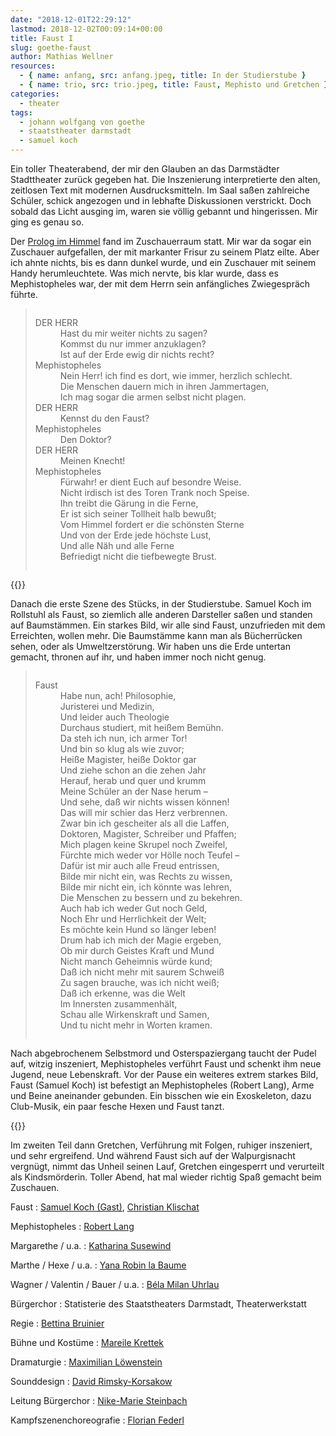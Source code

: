 ```yaml
---
date: "2018-12-01T22:29:12"
lastmod: 2018-12-02T00:09:14+00:00
title: Faust I
slug: goethe-faust
author: Mathias Wellner
resources:
  - { name: anfang, src: anfang.jpeg, title: In der Studierstube }
  - { name: trio, src: trio.jpeg, title: Faust, Mephisto und Gretchen }
categories:
  - theater
tags:
  - johann wolfgang von goethe
  - staatstheater darmstadt
  - samuel koch
---
```

Ein toller Theaterabend, der mir den Glauben an das Darmstädter Stadttheater zurück gegeben hat. Die Inszenierung interpretierte den alten, zeitlosen Text mit modernen Ausdrucksmitteln. Im Saal saßen zahlreiche Schüler, schick angezogen und in lebhafte Diskussionen verstrickt. Doch sobald das Licht ausging im, waren sie völlig gebannt und hingerissen. Mir ging es genau so. 
<!--more-->

Der [Prolog im Himmel](http://gutenberg.spiegel.de/buch/faust-eine-tragodie-3664/3) fand im Zuschauerraum statt. Mir war da sogar ein Zuschauer aufgefallen, der mit markanter Frisur zu seinem Platz eilte. Aber ich ahnte nichts, bis es dann dunkel wurde, und ein Zuschauer mit seinem Handy herumleuchtete. Was mich nervte, bis klar wurde, dass es Mephistopheles war, der mit dem Herrn sein anfängliches Zwiegespräch führte. 

<blockquote class="blockquote" style="column-width: 400px;">
    <dl>
    <dt>DER HERR</dt>
    <dd>
    Hast du mir weiter nichts zu sagen?<br>
    Kommst du nur immer anzuklagen?<br>
    Ist auf der Erde ewig dir nichts recht?
    </dd>
    <dt>Mephistopheles</dt>
    <dd>
    Nein Herr! ich find es dort, wie immer, herzlich schlecht.<br>
    Die Menschen dauern mich in ihren Jammertagen,<br>
    Ich mag sogar die armen selbst nicht plagen.
    </dd>
    <dt>DER HERR</dt>
    <dd>Kennst du den Faust?<dd>
    <dt>Mephistopheles</dt>
    <dd>Den Doktor?</dd>
    <dt>DER HERR</dt>
    <dd>Meinen Knecht!<dd>
    <dt>Mephistopheles</dt>
    <dd>
    Fürwahr! er dient Euch auf besondre Weise.<br>
    Nicht irdisch ist des Toren Trank noch Speise.<br>
    Ihn treibt die Gärung in die Ferne,<br>
    Er ist sich seiner Tollheit halb bewußt;<br>
    Vom Himmel fordert er die schönsten Sterne<br>
    Und von der Erde jede höchste Lust,<br>
    Und alle Näh und alle Ferne<br>
    Befriedigt nicht die tiefbewegte Brust.
    </dd>
</blockquote>

{{<responsive-image name="anfang">}}

Danach die erste Szene des Stücks, in der Studierstube. Samuel Koch im Rollstuhl als Faust, so ziemlich alle anderen Darsteller saßen und standen auf Baumstämmen. Ein starkes Bild, wir alle sind Faust, unzufrieden mit dem Erreichten, wollen mehr. Die Baumstämme kann man als Bücherrücken sehen, oder als Umweltzerstörung. Wir haben uns die Erde untertan gemacht, thronen auf ihr, und haben immer noch nicht genug. 

<blockquote class="blockquote" style="column-width: 400px;">
    <dl>
    <dt>Faust</dt>
    <dd>
        Habe nun, ach! Philosophie,<br>
        Juristerei und Medizin,<br>
        Und leider auch Theologie<br>
        Durchaus studiert, mit heißem Bemühn.<br>
        Da steh ich nun, ich armer Tor!<br>
        Und bin so klug als wie zuvor;<br>
        Heiße Magister, heiße Doktor gar<br>
        Und ziehe schon an die zehen Jahr<br>
        Herauf, herab und quer und krumm<br>
        Meine Schüler an der Nase herum –<br>
        Und sehe, daß wir nichts wissen können!<br>
        Das will mir schier das Herz verbrennen.<br>
        Zwar bin ich gescheiter als all die Laffen,<br>
        Doktoren, Magister, Schreiber und Pfaffen;<br>
        Mich plagen keine Skrupel noch Zweifel,<br>
        Fürchte mich weder vor Hölle noch Teufel –<br>
        Dafür ist mir auch alle Freud entrissen,<br>
        Bilde mir nicht ein, was Rechts zu wissen,<br>
        Bilde mir nicht ein, ich könnte was lehren,<br>
        Die Menschen zu bessern und zu bekehren.<br>
        Auch hab ich weder Gut noch Geld,<br>
        Noch Ehr und Herrlichkeit der Welt;<br>
        Es möchte kein Hund so länger leben!<br>
        Drum hab ich mich der Magie ergeben,<br>
        Ob mir durch Geistes Kraft und Mund<br>
        Nicht manch Geheimnis würde kund;<br>
        Daß ich nicht mehr mit saurem Schweiß<br>
        Zu sagen brauche, was ich nicht weiß;<br>
        Daß ich erkenne, was die Welt<br>
        Im Innersten zusammenhält,<br>
        Schau alle Wirkenskraft und Samen,<br>
        Und tu nicht mehr in Worten kramen.
    </dd>
    </dl>
</blockquote>

Nach abgebrochenem Selbstmord und Osterspaziergang taucht der Pudel auf, witzig inszeniert, Mephistopheles verführt Faust und schenkt ihm neue Jugend, neue Lebenskraft. Vor der Pause ein weiteres extrem starkes Bild, Faust (Samuel Koch) ist befestigt an Mephistopheles (Robert Lang), Arme und Beine aneinander gebunden. Ein bisschen wie ein Exoskeleton, dazu Club-Musik, ein paar fesche Hexen und Faust tanzt. 

{{<responsive-image name="trio">}}

Im zweiten Teil dann Gretchen, Verführung mit Folgen, ruhiger inszeniert, und sehr ergreifend. Und während Faust sich auf der Walpurgisnacht vergnügt, nimmt das Unheil seinen Lauf, Gretchen eingesperrt und verurteilt als Kindsmörderin. Toller Abend, hat mal wieder richtig Spaß gemacht beim Zuschauen.

Faust
:  [Samuel Koch (Gast)](https://www.staatstheater-darmstadt.de/kuenstler/samuel-koch-gast.18/), [Christian Klischat](https://www.staatstheater-darmstadt.de/kuenstler/christian-klischat.17/)

Mephistopheles
:  [Robert Lang](https://www.staatstheater-darmstadt.de/kuenstler/robert-lang.19/)

Margarethe / u.a.
:  [Katharina Susewind](https://www.staatstheater-darmstadt.de/kuenstler/katharina-susewind.427/)

Marthe / Hexe / u.a.
:  [Yana Robin la Baume](https://www.staatstheater-darmstadt.de/kuenstler/yana-robin-la-baume.11/)

Wagner / Valentin / Bauer / u.a.
:  [Béla Milan Uhrlau](https://www.staatstheater-darmstadt.de/kuenstler/bela-milan-uhrlau.254/)

Bürgerchor
:  Statisterie des Staatstheaters Darmstadt, Theaterwerkstatt

Regie
:  [Bettina Bruinier](https://www.staatstheater-darmstadt.de/kuenstler/bettina-bruinier.446/)

Bühne und Kostüme
:  [Mareile Krettek](https://www.staatstheater-darmstadt.de/kuenstler/mareile-krettek.447/)

Dramaturgie
:  [Maximilian Löwenstein](https://www.staatstheater-darmstadt.de/kuenstler/maximilian-loewenstein.103/)

Sounddesign
:  [David Rimsky-Korsakow](https://www.staatstheater-darmstadt.de/kuenstler/david-rimsky-korsakow.6/)

Leitung Bürgerchor
:  [Nike-Marie Steinbach](https://www.staatstheater-darmstadt.de/kuenstler/nike-marie-steinbach.59/)

Kampfszenenchoreografie
:  [Florian Federl](https://www.staatstheater-darmstadt.de/kuenstler/florian-federl.448/)
